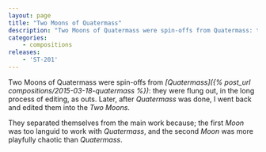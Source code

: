 ```yaml
---
layout: page
title: "Two Moons of Quatermass"
description: "Two Moons of Quatermass were spin-offs from Quatermass: they were flung out, in the long process of editing."
categories:
    - compositions
releases:
    - 'ST-201'
---
```


Two Moons of Quatermass were spin-offs from *[Quatermass]({% post_url compositions/2015-03-18-quatermass %})*: they were flung out, in the long process of editing, as outs. Later, after *Quatermass* was done, I went back and edited them into the *Two Moons*. 

They separated themselves from the main work because; the first *Moon* was too languid to work with *Quatermass*, and the second *Moon* was more playfully chaotic than *Quatermass*.

